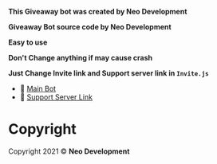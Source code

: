 
**This Giveaway bot was created by Neo Development**

**Giveaway Bot source code by Neo Development**


**Easy to use**


**Don't Change anything if may cause crash**

**Just Change Invite link and Support server link in `Invite.js`**


- 🔗 [Main Bot](https://discord.com/api/oauth2/authorize?client_id=902956836133699614&permissions=8&scope=bot%20applications.commands)
- 🔗 [Support Server Link](https://discord.gg/UqHPc6ccgp)
# Copyright 
Copyright 2021 © **Neo Development**



